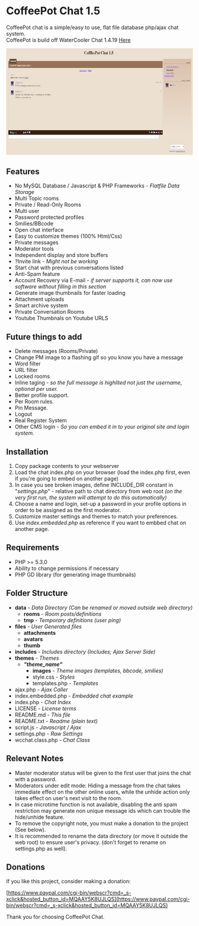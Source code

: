 # CoffeePot Chat 1.5

CoffeePot chat is a simple/easy to use, flat file database php/ajax chat system.    
CoffeePot is build off WaterCooler Chat 1.4.19 [Here](https://github.com/jonufele/WaterCooler-Chat)

![Preview](https://github.com/rexzooly/CoffeePot-Chat/blob/CoffeePot-Chat/preview.jpg?raw=true)

## Features

- No MySQL Database / Javascript & PHP Frameworks - *Flatfile Data Storage* 
- Multi Topic rooms
- Private / Read-Only Rooms
- Multi user
- Password protected profiles
- Smilies/BBcode
- Open chat interface
- Easy to customize themes (100% Html/Css)
- Private messages
- Moderator tools
- Independent display and store buffers
- ?Invite link - *Might not be working*
- Start chat with previous conversations listed
- Anti-Spam feature
- Account Recovery via E-mail - *if server supports it, can now use software without filling in this section*
- Generate image thumbnails for faster loading
- Attachment uploads
- Smart archive system
- Private Conversation Rooms
- Youtube Thumbnals on Youtube URLS

## Future things to add

- Delete messages (Rooms/Private)
- Change PM image to a flashing gif so you know you have a message
- Word filter
- URL filter
- Locked rooms
- Inline taging - *so the full message is highlited not just the username, optional per user.*
- Better profile support.
- Per Room rules.
- Pin Message.
- Logout
- Real Register System
- Other CMS login - *So you can embed it in to your original site and login system.*

## Installation

 1. Copy package contents to your webserver
 2. Load the chat index.php on your browser (load the index.php first, even if you're going to embed on another page)
 2. In case you see broken images, define INCLUDE_DIR constant in "*settings.php*" - relative path to chat directory from web root *(on the very first run, the system will attempt to do this automatically)*
 3. Choose a name and login, set-up a password in your profile options in order to be assigned as the first moderator.
 4. Customize master settings and themes to match your preferences.
 5. Use *index.embedded.php* as reference if you want to embbed chat on another page.

## Requirements

 - PHP >= 5.3.0
 - Ability to change permissions if necessary
 - PHP GD library (for generating image thumbnails)

## Folder Structure

- **data**	- *Data Directory (Can be renamed or moved outside web directory)*
	- **rooms** - *Room posts/definitions*
	- **tmp** - *Temporary definitions (user ping)*
- **files** - *User Generated files*
	- **attachments**
	- **avatars**
	- **thumb**
- **includes** - *Includes directory (Includes; Ajax Server Side)*
- **themes** - *Themes*
	- ***"theme_name"***
		- **images** - *Theme images (templates, bbcode, smilies)*
		- style.css - *Styles*
		- templates.php - *Templates*
- ajax.php - *Ajax Caller*
- index.embedded.php - *Embedded chat example*
- index.php - *Chat Index*
- LICENSE - *License terms*
- README.md - *This file*
- README.txt - *Readme (plain text)*
- script.js - *Javascript / Ajax*
- settings.php - *Raw Settings*
- wcchat.class.php - *Chat Class*


## Relevant Notes

- Master moderator status will be given to the first user that joins the chat with a password.
- Moderators under edit mode: Hiding a message from the chat takes immediate effect on the other online users, while the unhide action only takes effect on user's next visit to the room.
- In case microtime function is not available, disabling the anti spam restriction may generate non unique message ids which can trouble the hide/unhide feature.
- To remove the copyright note, you must make a donation to the project (See below).
- It is recommended to rename the data directory (or move it outside the web root) to ensure user's privacy. (don't forget to rename on settings.php as well).


## Donations

If you like this project, consider making a donation:

[https://www.paypal.com/cgi-bin/webscr?cmd=_s-xclick&hosted_button_id=MQAAY5K8UJLQS](https://www.paypal.com/cgi-bin/webscr?cmd=_s-xclick&hosted_button_id=MQAAY5K8UJLQS)

Thank you for choosing CoffeePot Chat.
